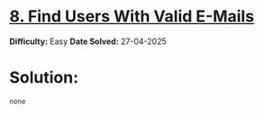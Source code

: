 # [8. Find Users With Valid E-Mails](https://leetcode.com/problems/find-users-with-valid-e-mails/description/?envType=study-plan-v2&envId=30-days-of-pandas&lang=pythondata)
**Difficulty:** Easy
**Date Solved:** 27-04-2025

# Solution:
```python
none
```